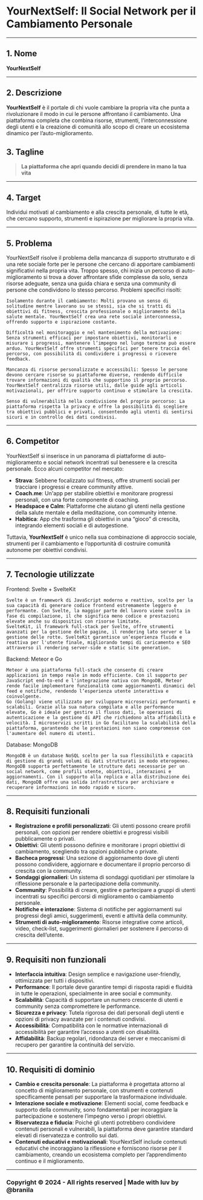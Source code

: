 # YourNextSelf: Il Social Network per il Cambiamento Personale

------

## 1. Nome
**YourNextSelf**

------

## 2. Descrizione
**YourNextSelf** è il portale di chi vuole cambiare la propria vita che punta a rivoluzionare il modo in cui le persone affrontano il cambiamento. Una piattaforma completa che combina risorse, strumenti, l'interconnessione degli utenti e la creazione di comunità allo scopo di creare un ecosistema dinamico per l’auto-miglioramento.

## 3. Tagline
> **La piattaforma che apri quando decidi di prendere in mano la tua vita**

------

## 4. Target
Individui motivati al cambiamento e alla crescita personale, di tutte le età, che cercano supporto, strumenti e ispirazione per migliorare la propria vita.

-----

## 5. Problema
YourNextSelf risolve il problema della mancanza di supporto strutturato e di una rete sociale forte per le persone che cercano di apportare cambiamenti significativi nella propria vita. Troppo spesso, chi inizia un percorso di auto-miglioramento si trova a dover affrontare sfide complesse da solo, senza risorse adeguate, senza una guida chiara e senza una community di persone che condividono lo stesso percorso.
Problemi specifici risolti:

    Isolamento durante il cambiamento: Molti provano un senso di solitudine mentre lavorano su se stessi, sia che si tratti di obiettivi di fitness, crescita professionale o miglioramento della salute mentale. YourNextSelf crea una rete sociale interconnessa, offrendo supporto e ispirazione costante.

    Difficoltà nel monitoraggio e nel mantenimento della motivazione: Senza strumenti efficaci per impostare obiettivi, monitorarli e misurare i progressi, mantenere l’impegno nel lungo termine può essere arduo. YourNextSelf offre strumenti specifici per tenere traccia del percorso, con possibilità di condividere i progressi o ricevere feedback.

    Mancanza di risorse personalizzate e accessibili: Spesso le persone devono cercare risorse su piattaforme diverse, rendendo difficile trovare informazioni di qualità che supportino il proprio percorso. YourNextSelf centralizza risorse utili, dalle guide agli articoli motivazionali, per offrire supporto continuo e stimolare la crescita.

    Senso di vulnerabilità nella condivisione del proprio percorso: La piattaforma rispetta la privacy e offre la possibilità di scegliere tra obiettivi pubblici e privati, consentendo agli utenti di sentirsi sicuri e in controllo dei dati condivisi.

------

## 6. Competitor
YourNextSelf si inserisce in un panorama di piattaforme di auto-miglioramento e social network incentrati sul benessere e la crescita personale. Ecco alcuni competitor nel mercato:

- **Strava**: Sebbene focalizzato sul fitness, offre strumenti sociali per tracciare i progressi e creare community attive.
- **Coach.me**: Un'app per stabilire obiettivi e monitorare progressi personali, con una forte componente di coaching.
- **Headspace e Calm**: Piattaforme che aiutano gli utenti nella gestione della salute mentale e della meditazione, con community interne.
- **Habitica**: App che trasforma gli obiettivi in una “gioco” di crescita, integrando elementi sociali e di autogestione.

Tuttavia, **YourNextSelf** è unico nella sua combinazione di approccio sociale, strumenti per il cambiamento e l’opportunità di costruire comunità autonome per obiettivi condivisi.

------

## 7. Tecnologie utilizzate

Frontend: Svelte + SvelteKit

    Svelte è un framework di JavaScript moderno e reattivo, scelto per la sua capacità di generare codice frontend estremamente leggero e performante. Con Svelte, la maggior parte del lavoro viene svolta in fase di compilazione, il che significa meno codice e prestazioni elevate anche su dispositivi con risorse limitate.
    SvelteKit, il framework full-stack per Svelte, offre strumenti avanzati per la gestione delle pagine, il rendering lato server e la gestione delle rotte. SvelteKit garantisce un’esperienza fluida e reattiva per l'utente finale, migliorando tempi di caricamento e SEO attraverso il rendering server-side e static site generation.

Backend: Meteor e Go

    Meteor è una piattaforma full-stack che consente di creare applicazioni in tempo reale in modo efficiente. Con il supporto per JavaScript end-to-end e l'integrazione nativa con MongoDB, Meteor rende facile implementare funzionalità come aggiornamenti dinamici del feed e notifiche, rendendo l’esperienza utente interattiva e coinvolgente.
    Go (Golang) viene utilizzato per sviluppare microservizi performanti e scalabili. Grazie alla sua natura compilata e alle performance elevate, Go è ideale per gestire il flusso dati, le operazioni di autenticazione e la gestione di API che richiedono alta affidabilità e velocità. I microservizi scritti in Go facilitano la scalabilità della piattaforma, garantendo che le prestazioni non siano compromesse con l'aumentare del numero di utenti.

Database: MongoDB

    MongoDB è un database NoSQL scelto per la sua flessibilità e capacità di gestione di grandi volumi di dati strutturati in modo eterogeneo. MongoDB supporta perfettamente le strutture dati necessarie per un social network, come profili utente, obiettivi, interazioni e aggiornamenti. Con il supporto alla replica e alla distribuzione dei dati, MongoDB offre una solida infrastruttura per archiviare e recuperare informazioni in modo rapido e sicuro.

------

## 8. Requisiti funzionali

- **Registrazione e profili personalizzati**: Gli utenti possono creare profili personali, con opzioni per rendere obiettivi e progressi visibili pubblicamente o privati.
- **Obiettivi**: Gli utenti possono definire e monitorare i propri obiettivi di cambiamento, scegliendo tra opzioni pubbliche o private.
- **Bacheca progressi**: Una sezione di aggiornamento dove gli utenti possono condividere, aggiornare e documentare il proprio percorso di crescita con la community.
- **Sondaggi giornalieri**: Un sistema di sondaggi quotidiani per stimolare la riflessione personale e la partecipazione della community.
- **Community**: Possibilità di creare, gestire e partecipare a gruppi di utenti incentrati su specifici percorsi di miglioramento o cambiamento personale.
- **Notifiche e interazione**: Sistema di notifiche per aggiornamenti sui progressi degli amici, suggerimenti, eventi e attività della community.
- **Strumenti di auto-miglioramento**: Risorse integrative come articoli, video, check-list, suggerimenti giornalieri per sostenere il percorso di crescita dell’utente.

------

## 9. Requisiti non funzionali

- **Interfaccia intuitiva**: Design semplice e navigazione user-friendly, ottimizzata per tutti i dispositivi.
- **Performance**: Il portale deve garantire tempi di risposta rapidi e fluidità in tutte le operazioni, specialmente in aree social e community.
- **Scalabilità**: Capacità di supportare un numero crescente di utenti e community senza compromettere le performance.
- **Sicurezza e privacy**: Tutela rigorosa dei dati personali degli utenti e opzioni di privacy avanzate per i contenuti condivisi.
- **Accessibilità**: Compatibilità con le normative internazionali di accessibilità per garantire l’accesso a utenti con disabilità.
- **Affidabilità**: Backup regolari, ridondanza dei server e meccanismi di recupero per garantire la continuità del servizio.

------

## 10. Requisiti di dominio

- **Cambio e crescita personale**: La piattaforma è progettata attorno al concetto di miglioramento personale, con strumenti e contenuti specificamente pensati per supportare la trasformazione individuale.
- **Interazione sociale e motivazione**: Elementi social, come feedback e supporto della community, sono fondamentali per incoraggiare la partecipazione e sostenere l’impegno verso i propri obiettivi.
- **Riservatezza e fiducia**: Poiché gli utenti potrebbero condividere contenuti personali e vulnerabili, la piattaforma deve garantire standard elevati di riservatezza e controllo sui dati.
- **Contenuti educativi e motivazionali**: YourNextSelf include contenuti educativi che incoraggiano la riflessione e forniscono risorse per il cambiamento, creando un ecosistema completo per l’apprendimento continuo e il miglioramento.

------

### Copyright © 2024 - All rights reserved | Made with luv by @branila
